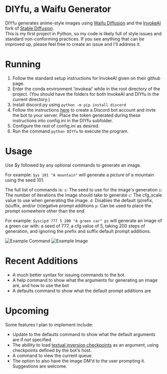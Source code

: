 # DIYfu, a Waifu Generator

DIYfu generates anime-style images using [Waifu Diffusion](https://huggingface.co/hakurei/waifu-diffusion) and the [InvokeAI](https://github.com/invoke-ai/InvokeAI) fork of [Stable Diffusion](https://github.com/CompVis/stable-diffusion).  
This is my first project in Python, so my code is likely full of style issues and standard non-conforming practices. If you see anything that can be improved up, please feel free to create an issue and I'll address it.
# Running

 1. Follow the standard setup instructions for InvokeAI given on their github page.
 2. Enter the conda environment 'invokeai' while in the root directory of the project. 
	(You should have the folders for both InvokeAI and DIYfu in the current directory.)
 3. Install discord&#46;py using `python -m pip install discord`
 4. Follow the instructions [here](https://discordpy.readthedocs.io/en/stable/discord.html) to create a Discord bot account and invte the bot to your server. Place the token generated during these instructions into config.ini in the DIYfu subfolder.
 5. Configure the rest of config.ini as desired.
 6. Run the command `python DIYfu` to execute the program.

# Usage
Use $y followed by any optional commands to generate an image.  

For example: `$ys 101 "A mountain"` will generate a picture of a mountain using the seed 101.  

The full list of commands is:
`s`: The seed to use for the image's generation
`i`: The number of iterations the image should take to generate
`c`: The cfg_scale value to use when generating the image.
`d`: Disables the default (p)refix, (s)uffix, and/or (n)egative prompt additions
`p`: Can be used to place the prompt somewhere other than the end  

For example: `$yscipd 777 5 200 "A green car" ps` will generate an image of a green car with: a seed of 777, a cfg value of 5, taking 200 steps of generation, and ignoring the prefix and suffix default prompt additions.  

![Example Command](../media/ExampleCommand.png)  ![Example Image](../media/ExampleImage.png)  

# Recent Additions
- A much better syntax for issuing commands to the bot.
- A help command to show what the arguments for generating an image are, and how to use the bot
- A defaults command to show what the default prompt additions are

# Upcoming
Some features I plan to implement include: 
- Update to the defaults command to show what the default arguments are if not specified
- The abillity to load [textual inversion checkpoints](https://huggingface.co/docs/diffusers/training/text_inversion) as an argument, using checkpoints defined by the bot's host.
- A command to view the current queue.
- The option to also have the image DM'd to the user prompting it.
Suggestions are welcome.